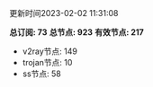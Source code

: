 更新时间2023-02-02 11:31:08

**总订阅: 73**
**总节点: 923**
**有效节点: 217**
- v2ray节点: 149
- trojan节点: 10
- ss节点: 58
